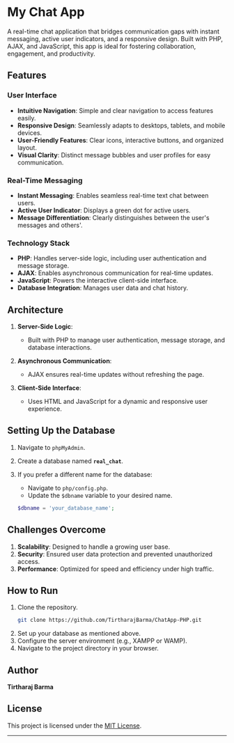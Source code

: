 # My Chat App

A real-time chat application that bridges communication gaps with instant messaging, active user indicators, and a responsive design. Built with PHP, AJAX, and JavaScript, this app is ideal for fostering collaboration, engagement, and productivity.

## Features

### User Interface
- **Intuitive Navigation**: Simple and clear navigation to access features easily.
- **Responsive Design**: Seamlessly adapts to desktops, tablets, and mobile devices.
- **User-Friendly Features**: Clear icons, interactive buttons, and organized layout.
- **Visual Clarity**: Distinct message bubbles and user profiles for easy communication.

### Real-Time Messaging
- **Instant Messaging**: Enables seamless real-time text chat between users.
- **Active User Indicator**: Displays a green dot for active users.
- **Message Differentiation**: Clearly distinguishes between the user's messages and others'.

### Technology Stack
- **PHP**: Handles server-side logic, including user authentication and message storage.
- **AJAX**: Enables asynchronous communication for real-time updates.
- **JavaScript**: Powers the interactive client-side interface.
- **Database Integration**: Manages user data and chat history.

## Architecture

1. **Server-Side Logic**:
   - Built with PHP to manage user authentication, message storage, and database interactions.

2. **Asynchronous Communication**:
   - AJAX ensures real-time updates without refreshing the page.

3. **Client-Side Interface**:
   - Uses HTML and JavaScript for a dynamic and responsive user experience.

## Setting Up the Database

1. Navigate to `phpMyAdmin`.
2. Create a database named **`real_chat`**.
3. If you prefer a different name for the database:
   - Navigate to `php/config.php`.
   - Update the `$dbname` variable to your desired name.

   ```php
   $dbname = 'your_database_name';
   ```

## Challenges Overcome

1. **Scalability**: Designed to handle a growing user base.
2. **Security**: Ensured user data protection and prevented unauthorized access.
3. **Performance**: Optimized for speed and efficiency under high traffic.

## How to Run

1. Clone the repository.
   ```bash
   git clone https://github.com/TirtharajBarma/ChatApp-PHP.git
   ```
2. Set up your database as mentioned above.
3. Configure the server environment (e.g., XAMPP or WAMP).
4. Navigate to the project directory in your browser.


## Author
**Tirtharaj Barma**

## License
This project is licensed under the [MIT License](LICENSE).

---